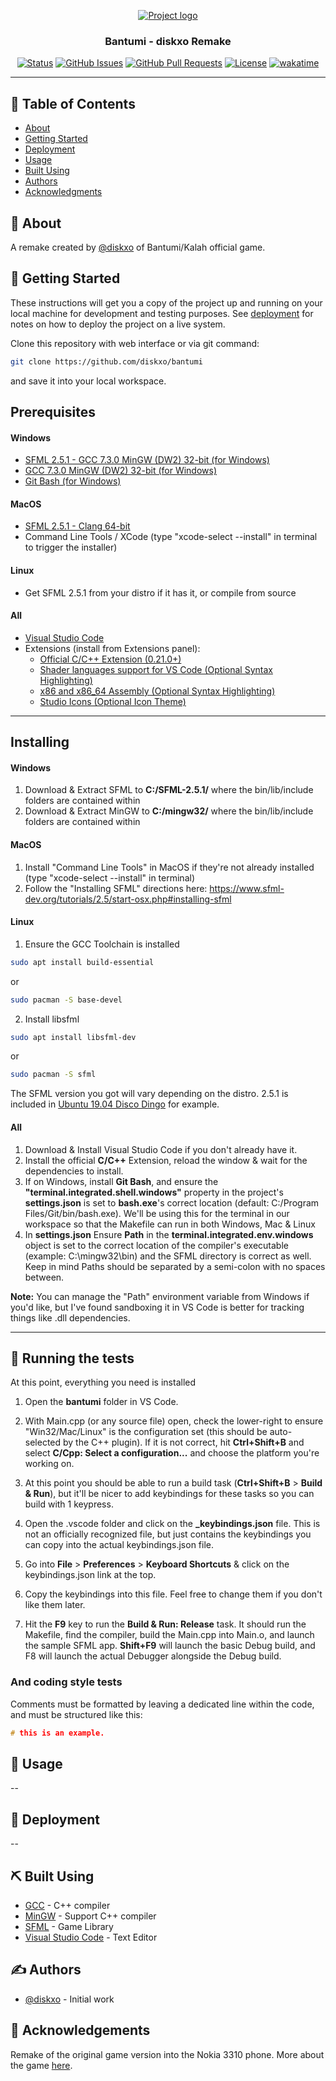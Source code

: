 <p align="center">
  <a href="" rel="noopener">
 <img src="https://www.ispazio.net/wp-content/uploads/2011/09/Screenshot-2011.09.20-10.49.11.png" alt="Project logo"></a>
</p>

<h3 align="center">Bantumi - diskxo Remake</h3>

<div align="center">

[![Status](https://img.shields.io/badge/status-developing-yellow)]()
[![GitHub Issues](https://img.shields.io/github/issues/diskxo/bantumi)](https://github.com/diskxo/bantumi)
[![GitHub Pull Requests](https://img.shields.io/github/issues-pr/diskxo/bantumi)](https://img.shields.io/github/issues-pr/diskxo/bantumi)
[![License](https://img.shields.io/badge/license-MIT-blue.svg)](/LICENSE)
[![wakatime](https://wakatime.com/badge/user/65beb3fe-edbf-47a9-a9dc-9253600acc77/project/7da83723-6d37-48f4-80fd-f1cb741be7f3.svg)](https://wakatime.com/badge/user/65beb3fe-edbf-47a9-a9dc-9253600acc77/project/7da83723-6d37-48f4-80fd-f1cb741be7f3)

</div>

---

## 📝 Table of Contents

- [About](#about)
- [Getting Started](#getting_started)
- [Deployment](#deployment)
- [Usage](#usage)
- [Built Using](#built_using)
- [Authors](#authors)
- [Acknowledgments](#acknowledgement)

## 🧐 About <a name = "about"></a>

A remake created by [@diskxo](https://twitter.com/diskxo_) of Bantumi/Kalah official game.

## 🏁 Getting Started <a name = "getting_started"></a>

These instructions will get you a copy of the project up and running on your local machine for development and testing purposes. See [deployment](#deployment) for notes on how to deploy the project on a live system.

Clone this repository with web interface or via git command:

```bash
git clone https://github.com/diskxo/bantumi
```

and save it into your local workspace.

## Prerequisites

#### Windows

- [SFML 2.5.1 - GCC 7.3.0 MinGW (DW2) 32-bit (for Windows)](https://www.sfml-dev.org/files/SFML-2.5.1-windows-gcc-7.3.0-mingw-32-bit.zip)
- [GCC 7.3.0 MinGW (DW2) 32-bit (for Windows)](https://downloads.sourceforge.net/project/mingw-w64/Toolchains%20targetting%20Win32/Personal%20Builds/mingw-builds/7.3.0/threads-posix/dwarf/i686-7.3.0-release-posix-dwarf-rt_v5-rev0.7z?ts=gAAAAABiCPISZlK6KeJPFkS8_Njt5-hapDJK8HRnt_RnH-rFaZAX1xCODdbRhImYmibYQkervhYczQM9d5dzqgzLkXMObiYChg%3D%3D&r=https%3A%2F%2Fsourceforge.net%2Fprojects%2Fmingw-w64%2Ffiles%2FToolchains%2520targetting%2520Win32%2FPersonal%2520Builds%2Fmingw-builds%2F7.3.0%2Fthreads-posix%2Fdwarf%2Fi686-7.3.0-release-posix-dwarf-rt_v5-rev0.7z%2Fdownload)
- [Git Bash (for Windows) ](https://git-scm.com/downloads)

#### MacOS

- [SFML 2.5.1 - Clang 64-bit](https://www.sfml-dev.org/files/SFML-2.5.1-macOS-clang.tar.gz)
- Command Line Tools / XCode (type "xcode-select --install" in terminal to trigger the installer)

#### Linux

- Get SFML 2.5.1 from your distro if it has it, or compile from source

#### All

- [Visual Studio Code](https://code.visualstudio.com/download)
- Extensions (install from Extensions panel):
  - [Official C/C++ Extension (0.21.0+)](https://marketplace.visualstudio.com/items?itemName=ms-vscode.cpptools)
  - [Shader languages support for VS Code (Optional Syntax Highlighting)](https://marketplace.visualstudio.com/items?itemName=slevesque.shader)
  - [x86 and x86_64 Assembly (Optional Syntax Highlighting)](https://marketplace.visualstudio.com/items?itemName=13xforever.language-x86-64-assembly)
  - [Studio Icons (Optional Icon Theme)](https://marketplace.visualstudio.com/items?itemName=jtlowe.vscode-icon-theme)

---

## Installing

#### Windows

1. Download & Extract SFML to **C:/SFML-2.5.1/** where the bin/lib/include folders are contained within
2. Download & Extract MinGW to **C:/mingw32/** where the bin/lib/include folders are contained within

#### MacOS

1. Install "Command Line Tools" in MacOS if they're not already installed (type "xcode-select --install" in terminal)
2. Follow the "Installing SFML" directions here: https://www.sfml-dev.org/tutorials/2.5/start-osx.php#installing-sfml

#### Linux

1. Ensure the GCC Toolchain is installed

```bash
sudo apt install build-essential
```

or

```bash
sudo pacman -S base-devel
```

2. Install libsfml

```bash
sudo apt install libsfml-dev
```

or

```bash
sudo pacman -S sfml
```

The SFML version you got will vary depending on the distro. 2.5.1 is included in [Ubuntu 19.04 Disco Dingo](http://cdimage.ubuntu.com/daily-live/current/HEADER.html) for example.

#### All

1. Download & Install Visual Studio Code if you don't already have it.
2. Install the official **C/C++** Extension, reload the window & wait for the dependencies to install.
3. If on Windows, install **Git Bash**, and ensure the **"terminal.integrated.shell.windows"** property in the project's **settings.json** is set to **bash.exe**'s correct location (default: C:/Program Files/Git/bin/bash.exe). We'll be using this for the terminal in our workspace so that the Makefile can run in both Windows, Mac & Linux
4. In **settings.json** Ensure **Path** in the **terminal.integrated.env.windows** object is set to the correct location of the compiler's executable (example: C:\\mingw32\\bin) and the SFML directory is correct as well. Keep in mind Paths should be separated by a semi-colon with no spaces between.

**Note:** You can manage the "Path" environment variable from Windows if you'd like, but I've found sandboxing it in VS Code is better for tracking things like .dll dependencies.

---

## 🔧 Running the tests <a name = "tests"></a>

At this point, everything you need is installed

1. Open the **bantumi** folder in VS Code.

2. With Main.cpp (or any source file) open, check the lower-right to ensure "Win32/Mac/Linux" is the configuration set (this should be auto-selected by the C++ plugin). If it is not correct, hit **Ctrl+Shift+B** and select **C/Cpp: Select a configuration...** and choose the platform you're working on.

3. At this point you should be able to run a build task (**Ctrl+Shift+B** > **Build & Run**), but it'll be nicer to add keybindings for these tasks so you can build with 1 keypress.

4. Open the .vscode folder and click on the **\_keybindings.json** file. This is not an officially recognized file, but just contains the keybindings you can copy into the actual keybindings.json file.

5. Go into **File** > **Preferences** > **Keyboard Shortcuts** & click on the keybindings.json link at the top.

6. Copy the keybindings into this file. Feel free to change them if you don't like them later.

7. Hit the **F9** key to run the **Build & Run: Release** task. It should run the Makefile, find the compiler, build the Main.cpp into Main.o, and launch the sample SFML app. **Shift+F9** will launch the basic Debug build, and F8 will launch the actual Debugger alongside the Debug build.

### And coding style tests

Comments must be formatted by leaving a dedicated line within the code, and must be structured like this:

```c++
# this is an example.
```

## 🎈 Usage <a name="usage"></a>

--

## 🚀 Deployment <a name = "deployment"></a>

--

## ⛏️ Built Using <a name = "built_using"></a>

- [GCC](https://gcc.gnu.org/) - C++ compiler
- [MinGW](https://www.mingw-w64.org/) - Support C++ compiler
- [SFML](https://www.sfml-dev.org) - Game Library
- [Visual Studio Code](https://code.visualstudio.com/) - Text Editor

## ✍️ Authors <a name = "authors"></a>

- [@diskxo](https://github.com/diskxo) - Initial work

## 🎉 Acknowledgements <a name = "acknowledgement"></a>

Remake of the original game version into the Nokia 3310 phone.
More about the game [here](https://en.wikipedia.org/wiki/Kalah).

